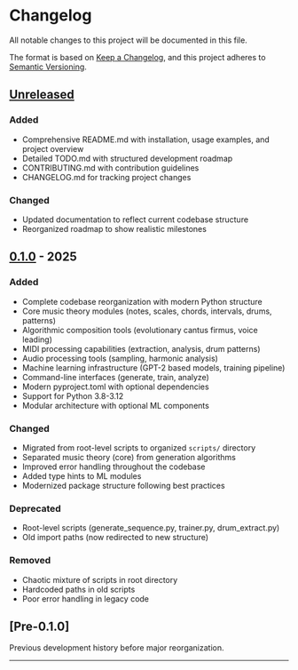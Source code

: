 # Changelog

All notable changes to this project will be documented in this file.

The format is based on [Keep a Changelog](https://keepachangelog.com/en/1.0.0/),
and this project adheres to [Semantic Versioning](https://semver.org/spec/v2.0.0.html).

## [Unreleased]

### Added
- Comprehensive README.md with installation, usage examples, and project overview
- Detailed TODO.md with structured development roadmap
- CONTRIBUTING.md with contribution guidelines
- CHANGELOG.md for tracking project changes

### Changed
- Updated documentation to reflect current codebase structure
- Reorganized roadmap to show realistic milestones

## [0.1.0] - 2025

### Added
- Complete codebase reorganization with modern Python structure
- Core music theory modules (notes, scales, chords, intervals, drums, patterns)
- Algorithmic composition tools (evolutionary cantus firmus, voice leading)
- MIDI processing capabilities (extraction, analysis, drum patterns)
- Audio processing tools (sampling, harmonic analysis)
- Machine learning infrastructure (GPT-2 based models, training pipeline)
- Command-line interfaces (generate, train, analyze)
- Modern pyproject.toml with optional dependencies
- Support for Python 3.8-3.12
- Modular architecture with optional ML components

### Changed
- Migrated from root-level scripts to organized `scripts/` directory
- Separated music theory (core) from generation algorithms
- Improved error handling throughout the codebase
- Added type hints to ML modules
- Modernized package structure following best practices

### Deprecated
- Root-level scripts (generate_sequence.py, trainer.py, drum_extract.py)
- Old import paths (now redirected to new structure)

### Removed
- Chaotic mixture of scripts in root directory
- Hardcoded paths in old scripts
- Poor error handling in legacy code

## [Pre-0.1.0]

Previous development history before major reorganization.

---

[Unreleased]: https://github.com/matias-ceau/harmonics/compare/v0.1.0...HEAD
[0.1.0]: https://github.com/matias-ceau/harmonics/releases/tag/v0.1.0
